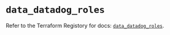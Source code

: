 # `data_datadog_roles`

Refer to the Terraform Registory for docs: [`data_datadog_roles`](https://registry.terraform.io/providers/datadog/datadog/3.32.0/docs/data-sources/roles).
